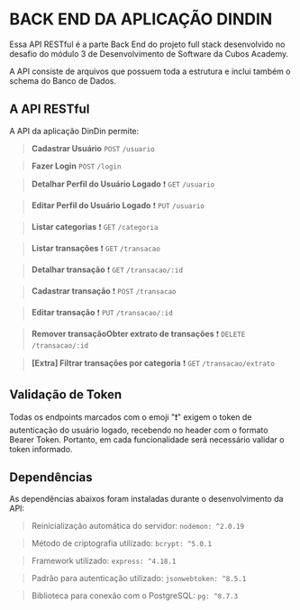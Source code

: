 # BACK END DA APLICAÇÃO DINDIN

Essa API RESTful é a parte Back End do projeto full stack desenvolvido no desafio do módulo 3 de Desenvolvimento de Software da Cubos Academy.

A API consiste de arquivos que possuem toda a estrutura e inclui também o schema do Banco de Dados.

##  A API RESTful
A API da aplicação DinDin permite:

>**Cadastrar Usuário**
>`POST` `/usuario`

> **Fazer Login** 
> `POST` `/login`

> **Detalhar Perfil do Usuário Logado** :heavy_exclamation_mark:
> `GET` `/usuario`

> **Editar Perfil do Usuário Logado** :heavy_exclamation_mark:
> `PUT` `/usuario`

> **Listar categorias**  :heavy_exclamation_mark:
> `GET`  `/categoria`

> **Listar transações** :heavy_exclamation_mark:
> `GET` `/transacao`

> **Detalhar transação** :heavy_exclamation_mark:
> `GET` `/transacao/:id`

> **Cadastrar transação** :heavy_exclamation_mark:
> `POST` `/transacao`

> **Editar transação** :heavy_exclamation_mark:
> `PUT` `/transacao/:id`

> **Remover transaçãoObter extrato de transações**  :heavy_exclamation_mark:
> `DELETE` `/transacao/:id`

> **[Extra] Filtrar transações por categoria** :heavy_exclamation_mark:
> `GET` `/transacao/extrato`

## Validação de Token

Todas os endpoints marcados com o emoji ":heavy_exclamation_mark:" exigem o token de autenticação do usuário logado, recebendo no header com o formato Bearer Token. Portanto, em cada funcionalidade será necessário validar o token informado.


## Dependências
As dependências abaixos foram instaladas durante o desenvolvimento da API:

> Reinicialização automática do servidor:
> `nodemon: ^2.0.19`

> Método de criptografia utilizado:
> `bcrypt: ^5.0.1`

> Framework utilizado:
> `express: ^4.18.1`

> Padrão para autenticação utilizado:
> `jsonwebtoken: ^8.5.1`

> Biblioteca para conexão com o PostgreSQL:
> `pg: ^8.7.3`
